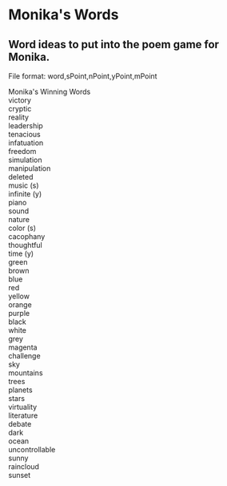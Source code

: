 # Monika's Words
## Word ideas to put into the poem game for Monika.  
File format: word,sPoint,nPoint,yPoint,mPoint 
  
Monika's Winning Words  
victory  
cryptic  
reality  
leadership  
tenacious  
infatuation  
freedom  
simulation  
manipulation  
deleted  
music (s)  
infinite (y)   
piano  
sound  
nature  
color (s)  
cacophany  
thoughtful  
time (y)  
green  
brown  
blue  
red  
yellow  
orange  
purple  
black  
white  
grey  
magenta  
challenge  
sky  
mountains  
trees  
planets  
stars  
virtuality  
literature  
debate  
dark  
ocean  
uncontrollable  
sunny  
raincloud  
sunset  
